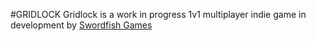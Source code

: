 #GRIDLOCK
Gridlock is a work in progress 1v1 multiplayer indie game in development by [Swordfish Games](https://www.twitter.com/_swordfishgames) 